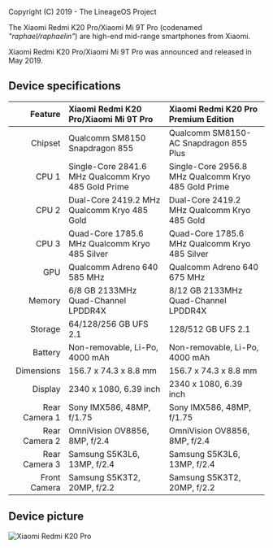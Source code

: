 Copyright (C) 2019 - The LineageOS Project

The Xiaomi Redmi K20 Pro/Xiaomi Mi 9T Pro (codenamed _"raphael/raphaelin"_) are high-end mid-range smartphones from Xiaomi.

Xiaomi Redmi K20 Pro/Xiaomi Mi 9T Pro was announced and released in May 2019.

## Device specifications

| Feature       | Xiaomi Redmi K20 Pro/Xiaomi Mi 9T Pro               | Xiaomi Redmi K20 Pro Premium Edition                |
| ------------: | :-------------------------------------------------- | :-------------------------------------------------- |
| Chipset       | Qualcomm SM8150 Snapdragon 855                      | Qualcomm SM8150-AC Snapdragon 855 Plus              |
| CPU 1         | Single-Core 2841.6 MHz Qualcomm Kryo 485 Gold Prime | Single-Core 2956.8 MHz Qualcomm Kryo 485 Gold Prime |
| CPU 2         | Dual-Core 2419.2 MHz Qualcomm Kryo 485 Gold         | Dual-Core 2419.2 MHz Qualcomm Kryo 485 Gold         |
| CPU 3         | Quad-Core 1785.6 MHz Qualcomm Kryo 485 Silver       | Quad-Core 1785.6 MHz Qualcomm Kryo 485 Silver       |
| GPU           | Qualcomm Adreno 640 585 MHz                         | Qualcomm Adreno 640 675 MHz                         |
| Memory        | 6/8 GB 2133MHz Quad-Channel LPDDR4X                 | 8/12 GB 2133MHz Quad-Channel LPDDR4X                |
| Storage       | 64/128/256 GB UFS 2.1                               | 128/512 GB UFS 2.1                                  |
| Battery       | Non-removable, Li-Po, 4000 mAh                      | Non-removable, Li-Po, 4000 mAh                      |
| Dimensions    | 156.7 x 74.3 x 8.8 mm                               | 156.7 x 74.3 x 8.8 mm                               |
| Display       | 2340 x 1080, 6.39 inch                              | 2340 x 1080, 6.39 inch                              |
| Rear Camera 1 | Sony IMX586, 48MP, f/1.75                           | Sony IMX586, 48MP, f/1.75                           |
| Rear Camera 2 | OmniVision OV8856, 8MP, f/2.4                       | OmniVision OV8856, 8MP, f/2.4                       |
| Rear Camera 3 | Samsung S5K3L6, 13MP, f/2.4                         | Samsung S5K3L6, 13MP, f/2.4                         |
| Front Camera  | Samsung S5K3T2, 20MP, f/2.2                         | Samsung S5K3T2, 20MP, f/2.2                         |

## Device picture

![Xiaomi Redmi K20 Pro](https://i8.mifile.cn/a1/pms_1558857674.51279340.jpg? "Xiaomi Redmi K20 Pro")
